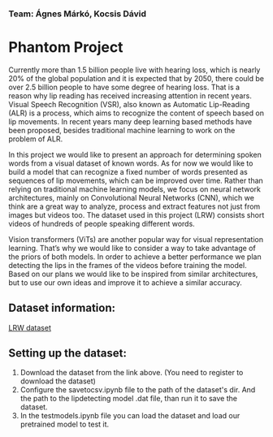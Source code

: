 ### Team: Ágnes Márkó, Kocsis Dávid

# Phantom Project

Currently more than 1.5 billion people live with hearing loss, which is nearly 20% of the global population and it is expected that by 2050, there could be over 2.5 billion people to have some degree of hearing loss. That is a reason why lip reading has received increasing attention in recent years. Visual Speech Recognition (VSR), also known as Automatic Lip-Reading (ALR) is a process, which aims to recognize the content of speech based on lip movements. In recent years many deep learning based methods have been proposed, besides traditional machine learning to work on the problem of ALR.

In this project we would like to present an approach for determining spoken words from a visual dataset of known words. As for now we would like to build a model that can recognize a fixed number of words presented as sequences of lip movements, which can be improved over time. Rather than relying on traditional machine learning models, we focus on neural network architectures, mainly on Convolutional Neural Networks (CNN), which we think are a great way to analyze, process and extract features not just from images but videos too. 
The dataset used in this project (LRW) consists short videos of hundreds of people speaking different words.

Vision transformers (ViTs) are another popular way for visual representation learning. That’s why we would like to consider a way to take advantage of the priors of both models. 
In order to achieve a better performance we plan detecting the lips in the frames of the videos before training the model. Based on our plans we would like to be inspired from similar architectures, but to use our own ideas and improve it to achieve a similar accuracy. 

## Dataset information:
[LRW dataset](https://www.robots.ox.ac.uk/~vgg/data/lip_reading/lrw1.html)

## Setting up the dataset:
1. Download the dataset from the link above. (You need to register to download the dataset)
2. Configure the savetocsv.ipynb file to the path of the dataset's dir. And the path to the lipdetecting model .dat file, than run it to save the dataset.
3. In the testmodels.ipynb file you can load the dataset and load our pretrained model to test it.
